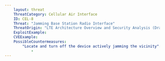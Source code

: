 ```yaml
---
    layout: threat
    ThreatCategory: Cellular Air Interface
    ID: CEL-8
    Threat: "Jamming Base Station Radio Interface"
    ThreatOrigin: "LTE Architecture Overview and Security Analysis (Draft NISTIR 8071) [^166]"
    ExploitExample:
    CVEExample:
    PossibleCountermeasures:
        "Locate and turn off the device actively jamming the vicinity":
            - 
---
```

